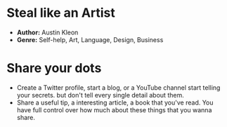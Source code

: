 # Steal like an Artist
- **Author:** Austin Kleon
- **Genre:** Self-help, Art, Language, Design, Business

# Share your dots
- Create a Twitter profile, start a blog, or a YouTube channel start telling your secrets. but don't tell every single detail about them.
-  Share a useful tip, a interesting article, a book that you've read. You have full control over how much about these things that you wanna share.